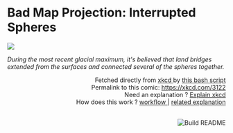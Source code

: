 # <b>Bad Map Projection: Interrupted Spheres</b>

[![](https://imgs.xkcd.com/comics/bad_map_projection_interrupted_spheres.png)](https://xkcd.com/3122)

<i>During the most recent glacial maximum, it&#39;s believed that land bridges extended from the surfaces and connected several of the spheres together.</i>

<div align="right">
  Fetched directly from
  <a href="https://xkcd.com">
    xkcd
  </a>
  by
  <a href="https://github.com/Vanille-N/Vanille-N/blob/master/fetch">
    this bash script
  </a>
</div>
<div align="right">
  Permalink to this comic:
  <a href="https://xkcd.com/3122">
    https://xkcd.com/3122
  </a>
</div>
<div align="right">
  Need an explanation ?
  <a href="https://www.explainxkcd.com/wiki/index.php/3122">
    Explain xkcd
  </a>
</div>
<div align="right">
  How does this work ?
  <a href="https://github.com/Vanille-N/Vanille-N/blob/master/.github/workflows/build.yml">
    workflow
  </a>
  |
  <a href="https://simonwillison.net/2020/Jul/10/self-updating-profile-readme/">
    related explanation
  </a>
</div><br>

<a href="https://github.com/Vanille-N/Vanille-N/actions"><img src="https://github.com/Vanille-N/Vanille-N/workflows/Build%20README/badge.svg" align="right" alt="Build README"></a>
